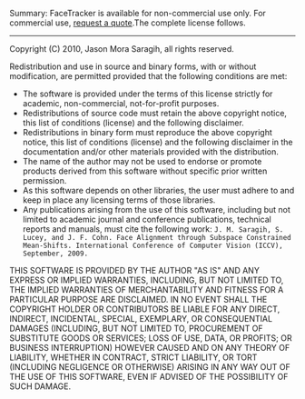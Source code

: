 Summary: FaceTracker is available for non-commercial use only. For commercial use, [request a quote](http://facetracker.net/quote/).The complete license follows.

---

Copyright (C) 2010, Jason Mora Saragih, all rights reserved.

Redistribution and use in source and binary forms, with or without modification, are permitted provided that the following conditions are met:

* The software is provided under the terms of this license strictly for academic, non-commercial, not-for-profit purposes.
* Redistributions of source code must retain the above copyright notice, this list of conditions (license) and the following disclaimer.
* Redistributions in binary form must reproduce the above copyright notice, this list of conditions (license) and the following disclaimer in the documentation and/or other materials provided with the distribution.
* The name of the author may not be used to endorse or promote products derived from this software without specific prior written permission.
* As this software depends on other libraries, the user must adhere to and keep in place any licensing terms of those libraries.
* Any publications arising from the use of this software, including but not limited to academic journal and conference publications, technical reports and manuals, must cite the following work: `J. M. Saragih, S. Lucey, and J. F. Cohn. Face Alignment through Subspace Constrained Mean-Shifts. International Conference of Computer Vision (ICCV), September, 2009.`

THIS SOFTWARE IS PROVIDED BY THE AUTHOR "AS IS" AND ANY EXPRESS OR IMPLIED WARRANTIES, INCLUDING, BUT NOT LIMITED TO, THE IMPLIED WARRANTIES OF MERCHANTABILITY AND FITNESS FOR A PARTICULAR PURPOSE ARE DISCLAIMED. IN NO EVENT SHALL THE COPYRIGHT HOLDER OR CONTRIBUTORS BE LIABLE FOR ANY DIRECT, INDIRECT, INCIDENTAL, SPECIAL, EXEMPLARY, OR CONSEQUENTIAL DAMAGES (INCLUDING, BUT NOT LIMITED TO, PROCUREMENT OF SUBSTITUTE GOODS OR SERVICES; LOSS OF USE, DATA, OR PROFITS; OR BUSINESS INTERRUPTION) HOWEVER CAUSED AND ON ANY THEORY OF LIABILITY, WHETHER IN CONTRACT, STRICT LIABILITY, OR TORT (INCLUDING NEGLIGENCE OR OTHERWISE) ARISING IN ANY WAY OUT OF THE USE OF THIS SOFTWARE, EVEN IF ADVISED OF THE POSSIBILITY OF SUCH DAMAGE.